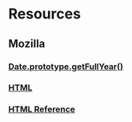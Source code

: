 # Resources

## Mozilla

### [Date.prototype.getFullYear()](https://developer.mozilla.org/en-US/docs/Web/JavaScript/Reference/Global_Objects/Date/getFullYear)

### [HTML](https://developer.mozilla.org/en-US/docs/Web/HTML)

### [HTML Reference](https://developer.mozilla.org/en-US/docs/Web/HTML/Reference)
